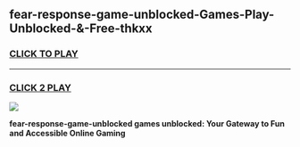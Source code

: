 
## fear-response-game-unblocked-Games-Play-Unblocked-&-Free-thkxx
<h3>
<a href="https://premium76.site?title=fear-response-game-unblocked&ref=24A">CLICK TO PLAY</a></h3>
<hr>

<h3>
<a href="https://premium76.site?title=fear-response-game-unblocked&ref=24A">CLICK 2 PLAY</a>
  
</h3>

<a href="https://premium76.site?title=fear-response-game-unblocked&ref=24A"><img src="https://clearcache.store/games.png"></a>


**fear-response-game-unblocked games unblocked: Your Gateway to Fun and Accessible Online Gaming**
